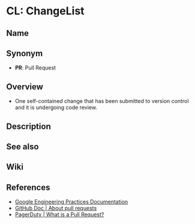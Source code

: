 # CL: ChangeList

## Name

## Synonym
- **PR**: Pull Request

## Overview
- One self-contained change that has been submitted to version control and it is undergoing code review.

## Description

## See also

## Wiki

## References
- [Google Engineering Practices Documentation](https://google.github.io/eng-practices/)
- [GitHub Doc | About pull requests](https://docs.github.com/en/pull-requests/collaborating-with-pull-requests/proposing-changes-to-your-work-with-pull-requests/about-pull-requests)
- [PagerDuty | What is a Pull Request?](https://www.pagerduty.com/resources/learn/what-is-a-pull-request/)
